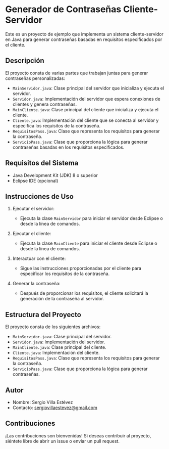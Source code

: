 # Generador de Contraseñas Cliente-Servidor

Este es un proyecto de ejemplo que implementa un sistema cliente-servidor en Java para generar contraseñas basadas en requisitos especificados por el cliente.

## Descripción

El proyecto consta de varias partes que trabajan juntas para generar contraseñas personalizadas:

- `MainServidor.java`: Clase principal del servidor que inicializa y ejecuta el servidor.
- `Servidor.java`: Implementación del servidor que espera conexiones de clientes y genera contraseñas.
- `MainCliente.java`: Clase principal del cliente que inicializa y ejecuta el cliente.
- `Cliente.java`: Implementación del cliente que se conecta al servidor y especifica los requisitos de la contraseña.
- `RequisitosPass.java`: Clase que representa los requisitos para generar la contraseña.
- `ServicioPass.java`: Clase que proporciona la lógica para generar contraseñas basadas en los requisitos especificados.

## Requisitos del Sistema

- Java Development Kit (JDK) 8 o superior
- Eclipse IDE (opcional)

## Instrucciones de Uso

1. Ejecutar el servidor:
   - Ejecuta la clase `MainServidor` para iniciar el servidor desde Eclipse o desde la línea de comandos.

2. Ejecutar el cliente:
   - Ejecuta la clase `MainCliente` para iniciar el cliente desde Eclipse o desde la línea de comandos.

3. Interactuar con el cliente:
   - Sigue las instrucciones proporcionadas por el cliente para especificar los requisitos de la contraseña.

4. Generar la contraseña:
   - Después de proporcionar los requisitos, el cliente solicitará la generación de la contraseña al servidor. 

## Estructura del Proyecto

El proyecto consta de los siguientes archivos:

- `MainServidor.java`: Clase principal del servidor.
- `Servidor.java`: Implementación del servidor.
- `MainCliente.java`: Clase principal del cliente.
- `Cliente.java`: Implementación del cliente.
- `RequisitosPass.java`: Clase que representa los requisitos para generar la contraseña.
- `ServicioPass.java`: Clase que proporciona la lógica para generar contraseñas.

## Autor

- Nombre: Sergio Villa Estévez
- Contacto: sergiovillaestevez@gmail.com

## Contribuciones

¡Las contribuciones son bienvenidas! Si deseas contribuir al proyecto, siéntete libre de abrir un issue o enviar un pull request.